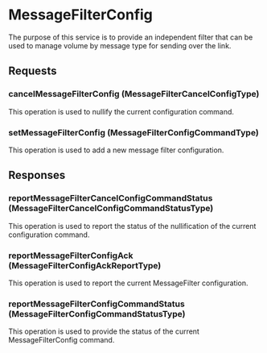 # MessageFilterConfig
The purpose of this service is to provide an independent filter that can be used to manage volume by message type for sending over the link.

## Requests
### cancelMessageFilterConfig (MessageFilterCancelConfigType)
This operation is used to nullify the current configuration command.
### setMessageFilterConfig (MessageFilterConfigCommandType)
This operation is used to add a new message filter configuration.

## Responses
### reportMessageFilterCancelConfigCommandStatus (MessageFilterCancelConfigCommandStatusType)
This operation is used to report the status of the nullification of the current configuration command.
### reportMessageFilterConfigAck (MessageFilterConfigAckReportType)
This operation is used to report the current MessageFilter configuration.
### reportMessageFilterConfigCommandStatus (MessageFilterConfigCommandStatusType)
This operation is used to provide the status of the current MessageFilterConfig command.

